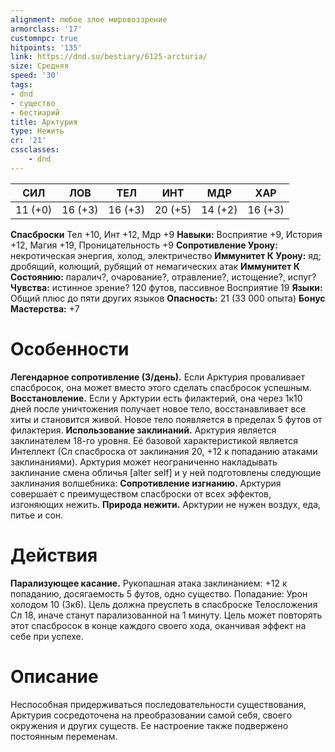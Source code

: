 ```yaml
---
alignment: любое злое мировоззрение
armorclass: '17'
customnpc: true
hitpoints: '135'
link: https://dnd.su/bestiary/6125-arcturia/
size: Средняя
speed: '30'
tags:
- dnd
- существо
- бестиарий
title: Арктурия
type: Нежить
cr: '21'
cssclasses:
    - dnd
---
```



| СИЛ | ЛОВ | ТЕЛ | ИНТ | МДР | ХАР |
|---|---|---|---|---|---|
| 11 (+0) | 16 (+3) | 16 (+3) | 20 (+5) | 14 (+2) | 16 (+3) |
**Спасброски** Тел +10, Инт +12, Мдр +9
**Навыки:** Восприятие +9, История +12, Магия +19, Проницательность +9
**Сопротивление Урону:** некротическая энергия, холод, электричество
**Иммунитет К Урону:** яд; дробящий, колющий, рубящий от немагических атак
**Иммунитет К Состоянию:** паралич?, очарование?, отравление?, истощение?, испуг?
**Чувства:** истинное зрение? 120 футов, пассивное Восприятие 19
**Языки:** Общий плюс до пяти других языков
**Опасность:** 21 (33 000 опыта)
**Бонус Мастерства:** +7


# Особенности
**Легендарное сопротивление (3/день).** Если Арктурия проваливает спасбросок, она может вместо этого сделать спасбросок успешным.
**Восстановление.** Если у Арктурии есть филактерий, она через 1к10 дней после уничтожения получает новое тело, восстанавливает все хиты и становится живой. Новое тело появляется в пределах 5 футов от филактерия.
**Использование заклинаний.** Арктурия является заклинателем 18-го уровня. Её базовой характеристикой является Интеллект (Сл спасброска от заклинания 20, +12 к попаданию атаками заклинаниями). Арктурия может неограниченно накладывать заклинание смена обличья [alter self] и у ней подготовлены следующие заклинания волшебника:
**Сопротивление изгнанию.** Арктурия совершает с преимуществом спасброски от всех эффектов, изгоняющих нежить.
**Природа нежити.** Арктурии не нужен воздух, еда, питье и сон.


# Действия
**Парализующее касание.** Рукопашная атака заклинанием: +12 к попаданию, досягаемость 5 футов, одно существо. Попадание: Урон холодом 10 (3к6). Цель должна преуспеть в спасброске Телосложения Сл 18, иначе станут парализованной на 1 минуту. Цель может повторять этот спасбросок в конце каждого своего хода, оканчивая эффект на себе при успехе.


# Описание
Неспособная придерживаться последовательности существования, Арктурия сосредоточена на преобразовании самой себя, своего окружения и других существ. Ее настроение также подвержено постоянным переменам.